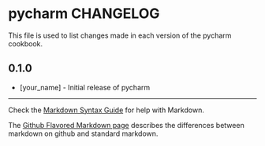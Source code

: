 pycharm CHANGELOG
=================

This file is used to list changes made in each version of the pycharm cookbook.

0.1.0
-----
- [your_name] - Initial release of pycharm

- - -
Check the [Markdown Syntax Guide](http://daringfireball.net/projects/markdown/syntax) for help with Markdown.

The [Github Flavored Markdown page](http://github.github.com/github-flavored-markdown/) describes the differences between markdown on github and standard markdown.
